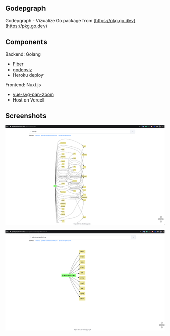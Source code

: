 ## Godepgraph

Godepgraph - Vizualize Go package from [https://pkg.go.dev](https://pkg.go.dev)

## Components

Backend: Golang
- [Fiber](https://fiber.wiki/)
- [godepviz](https://github.com/chuongtrh/godepviz)
- Heroku deploy

Frontend: Nuxt.js
- [vue-svg-pan-zoom](https://github.com/yanick/vue-svg-pan-zoom)
- Host on Vercel


## Screenshots
![Godepgraph](./screenshots/Screenshot1.png)

![Godepgraph](./screenshots/Screenshot2.png)

